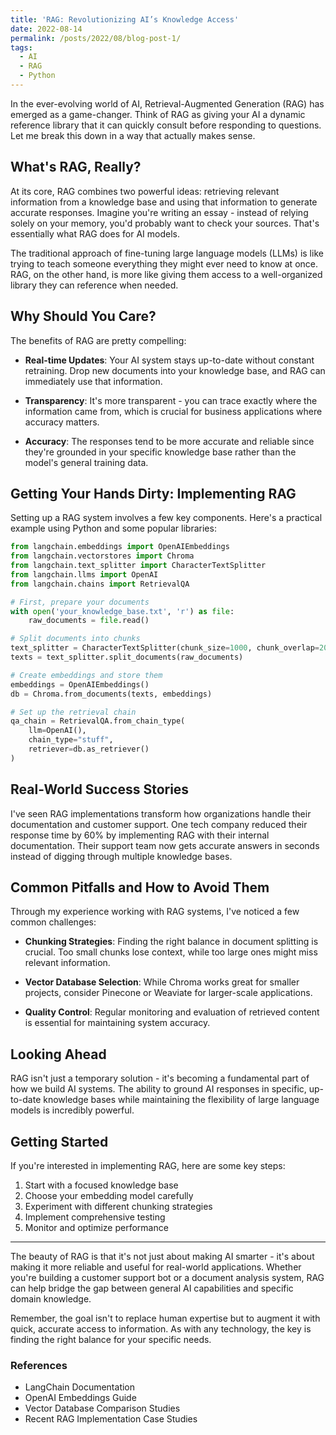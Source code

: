 ```yaml
---
title: 'RAG: Revolutionizing AI’s Knowledge Access'
date: 2022-08-14
permalink: /posts/2022/08/blog-post-1/
tags:
  - AI
  - RAG
  - Python
---
```


In the ever-evolving world of AI, Retrieval-Augmented Generation (RAG) has emerged as a game-changer. Think of RAG as giving your AI a dynamic reference library that it can quickly consult before responding to questions. Let me break this down in a way that actually makes sense.

## What's RAG, Really?

At its core, RAG combines two powerful ideas: retrieving relevant information from a knowledge base and using that information to generate accurate responses. Imagine you're writing an essay - instead of relying solely on your memory, you'd probably want to check your sources. That's essentially what RAG does for AI models.

The traditional approach of fine-tuning large language models (LLMs) is like trying to teach someone everything they might ever need to know at once. RAG, on the other hand, is more like giving them access to a well-organized library they can reference when needed.

## Why Should You Care?

The benefits of RAG are pretty compelling:

* **Real-time Updates**: Your AI system stays up-to-date without constant retraining. Drop new documents into your knowledge base, and RAG can immediately use that information.

* **Transparency**: It's more transparent - you can trace exactly where the information came from, which is crucial for business applications where accuracy matters.

* **Accuracy**: The responses tend to be more accurate and reliable since they're grounded in your specific knowledge base rather than the model's general training data.

## Getting Your Hands Dirty: Implementing RAG

Setting up a RAG system involves a few key components. Here's a practical example using Python and some popular libraries:

```python
from langchain.embeddings import OpenAIEmbeddings
from langchain.vectorstores import Chroma
from langchain.text_splitter import CharacterTextSplitter
from langchain.llms import OpenAI
from langchain.chains import RetrievalQA

# First, prepare your documents
with open('your_knowledge_base.txt', 'r') as file:
    raw_documents = file.read()

# Split documents into chunks
text_splitter = CharacterTextSplitter(chunk_size=1000, chunk_overlap=200)
texts = text_splitter.split_documents(raw_documents)

# Create embeddings and store them
embeddings = OpenAIEmbeddings()
db = Chroma.from_documents(texts, embeddings)

# Set up the retrieval chain
qa_chain = RetrievalQA.from_chain_type(
    llm=OpenAI(),
    chain_type="stuff",
    retriever=db.as_retriever()
)
```

## Real-World Success Stories

I've seen RAG implementations transform how organizations handle their documentation and customer support. One tech company reduced their response time by 60% by implementing RAG with their internal documentation. Their support team now gets accurate answers in seconds instead of digging through multiple knowledge bases.

## Common Pitfalls and How to Avoid Them

Through my experience working with RAG systems, I've noticed a few common challenges:

* **Chunking Strategies**: Finding the right balance in document splitting is crucial. Too small chunks lose context, while too large ones might miss relevant information.

* **Vector Database Selection**: While Chroma works great for smaller projects, consider Pinecone or Weaviate for larger-scale applications.

* **Quality Control**: Regular monitoring and evaluation of retrieved content is essential for maintaining system accuracy.

## Looking Ahead

RAG isn't just a temporary solution - it's becoming a fundamental part of how we build AI systems. The ability to ground AI responses in specific, up-to-date knowledge bases while maintaining the flexibility of large language models is incredibly powerful.

## Getting Started

If you're interested in implementing RAG, here are some key steps:

1. Start with a focused knowledge base
2. Choose your embedding model carefully
3. Experiment with different chunking strategies
4. Implement comprehensive testing
5. Monitor and optimize performance

---

The beauty of RAG is that it's not just about making AI smarter - it's about making it more reliable and useful for real-world applications. Whether you're building a customer support bot or a document analysis system, RAG can help bridge the gap between general AI capabilities and specific domain knowledge.

Remember, the goal isn't to replace human expertise but to augment it with quick, accurate access to information. As with any technology, the key is finding the right balance for your specific needs.

### References

- LangChain Documentation
- OpenAI Embeddings Guide
- Vector Database Comparison Studies
- Recent RAG Implementation Case Studies

